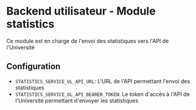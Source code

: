 # Backend utilisateur - Module statistics

Ce module est en charge de l'envoi des statistiques vers l'API de l'Université 

## Configuration
- `STATISTICS_SERVICE_UL_API_URL`: L'URL de l'API permettant l'envoi des statistiques
- `STATISTICS_SERVICE_UL_API_BEARER_TOKEN`: Le token d'accès à l'API de l'Université permettant d'envoyer les statistiques